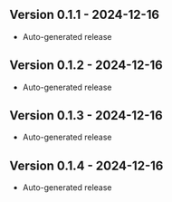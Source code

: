 ## Version 0.1.1 - 2024-12-16
- Auto-generated release
## Version 0.1.2 - 2024-12-16
- Auto-generated release
## Version 0.1.3 - 2024-12-16
- Auto-generated release
## Version 0.1.4 - 2024-12-16
- Auto-generated release
